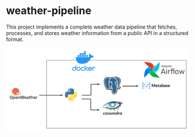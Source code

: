 ﻿# weather-pipeline
This project implements a complete weather data pipeline that fetches, processes, and stores weather information from a public API in a structured format.

![Project Architecture](./pipeline_architecture.png)
